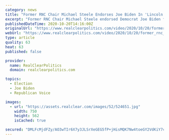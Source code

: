 ```yaml
---
category: news
title: "Former RNC Chair Michael Steele Endorses Joe Biden In 'Lincoln Project' Ad"
excerpt: "Former RNC Chair Michael Steele endorsed Democrat Joe Biden for president on Tuesday in this ad from the anti-Trump GOP group \"The Lincoln Project.\""
publishedDateTime: 2020-10-20T14:16:00Z
originalUrl: "https://www.realclearpolitics.com/video/2020/10/20/former_rnc_chair_michael_steele_endorses_joe_biden_in_lincoln_project_ad.html"
webUrl: "https://www.realclearpolitics.com/video/2020/10/20/former_rnc_chair_michael_steele_endorses_joe_biden_in_lincoln_project_ad.html"
type: article
quality: 63
heat: 63
published: false

provider:
  name: RealClearPolitics
  domain: realclearpolitics.com

topics:
  - Election
  - Joe Biden
  - Republican Voice

images:
  - url: "https://assets.realclear.com/images/52/524651.jpg"
    width: 750
    height: 562
    isCached: true

secured: "DMLFcMjdFZy/AO3wTIr6X7y3JLSrXeGEG5fP+jHisMQK7Nw4toeGY2VdKiY7cxllkYH9IHDqI1kiVTkjQIlsisfxpo5II8q+EP7cCI4fT/C4GIShPra0Xl316QI68XvxgyxZfwCi4G43AaTFCyvGbpmcaQmnR19AFQWELoVWV8ZE94jDwA5TjXNKxYmBtWlMn9iC9eg1DrrkVzL9sRqWN450AD+7tm1afHJSDRtFsCX77xpFF0QIMe4JILY6D9/UqEku+rup1erYCONGThZPJ7WDAbIiz0qojQy67Cbl5dMBoNccNNZLk/2qBi43BJ9ikozY1NAQGzidW6ua+gu4dYYCDaGnTCwpJumGNWfQhzs=;/QmIexQbOOTGmH0lXyf6Fg=="
---
```


